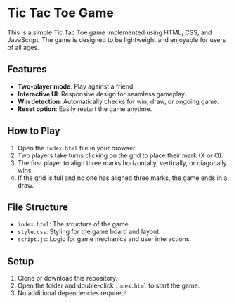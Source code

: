 # Tic Tac Toe Game

This is a simple Tic Tac Toe game implemented using HTML, CSS, and JavaScript. The game is designed to be lightweight and enjoyable for users of all ages.

## Features

- **Two-player mode**: Play against a friend.
- **Interactive UI**: Responsive design for seamless gameplay.
- **Win detection**: Automatically checks for win, draw, or ongoing game.
- **Reset option**: Easily restart the game anytime.

## How to Play

1. Open the `index.html` file in your browser.
2. Two players take turns clicking on the grid to place their mark (X or O).
3. The first player to align three marks horizontally, vertically, or diagonally wins.
4. If the grid is full and no one has aligned three marks, the game ends in a draw.

## File Structure

- `index.html`: The structure of the game.
- `style.css`: Styling for the game board and layout.
- `script.js`: Logic for game mechanics and user interactions.

## Setup

1. Clone or download this repository.
2. Open the folder and double-click `index.html` to start the game.
3. No additional dependencies required!


